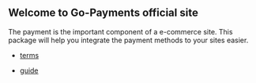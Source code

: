 ## Welcome to Go-Payments official site
The payment is the important component of a e-commerce site. This package will help you integrate the payment methods to your sites easier.

- [terms](/terms.html)

- [guide](/guide.html)

